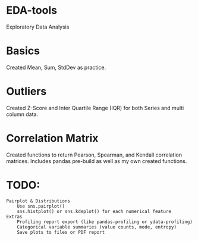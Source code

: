 # EDA-tools
Exploratory Data Analysis

# Basics
Created Mean, Sum, StdDev as practice.

# Outliers
Created Z-Score and Inter Quartile Range (IQR) for both Series and multi column data.

# Correlation Matrix
Created functions to return Pearson, Spearman, and Kendall correlation matrices. 
Includes pandas pre-build as well as my own created functions. 

# TODO:
    Pairplot & Distributions
        Use sns.pairplot()
        sns.histplot() or sns.kdeplot() for each numerical feature
    Extras
        Profiling report export (like pandas-profiling or ydata-profiling)
        Categorical variable summaries (value counts, mode, entropy)
        Save plots to files or PDF report
